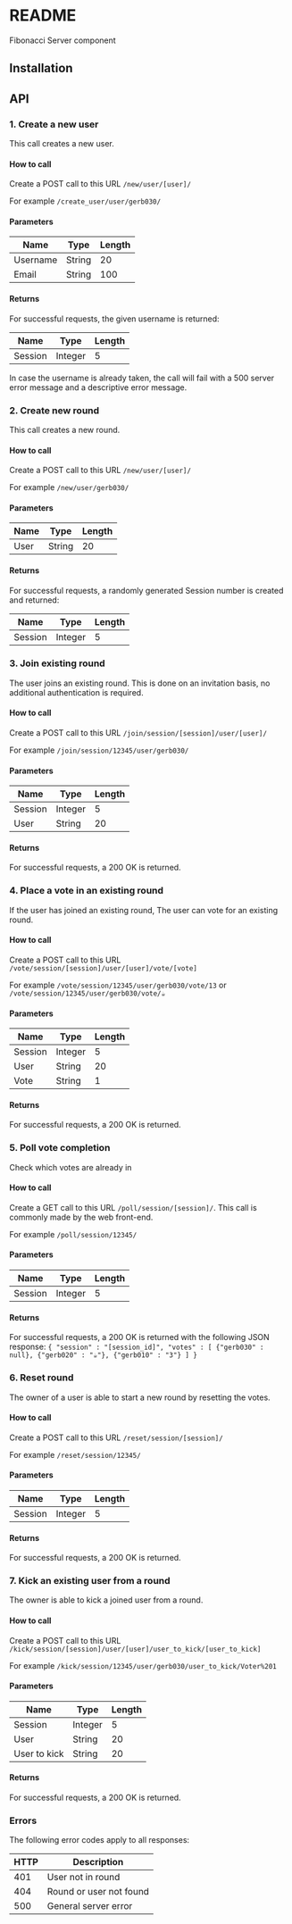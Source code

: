 # README
Fibonacci Server component

## Installation


## API

### 1. Create a new user
This call creates a new user.


#### How to call
Create a POST call to this URL `/new/user/[user]/`

For example `/create_user/user/gerb030/`

#### Parameters
| Name       | Type    | Length |
|------------|---------|--------|
| Username | String | 20      |
| Email | String | 100      |

#### Returns
For successful requests, the given username is returned:

| Name       | Type    | Length |
|------------|---------|--------|
| Session | Integer | 5      |

In case the username is already taken, the call will fail with a 500 server error message and a descriptive error message.

### 2. Create new round
This call creates a new round.

#### How to call
Create a POST call to this URL `/new/user/[user]/`

For example `/new/user/gerb030/`

#### Parameters
| Name       | Type    | Length |
|------------|---------|--------|
| User | String | 20      |

#### Returns
For successful requests, a randomly generated Session number is created and returned:

| Name       | Type    | Length |
|------------|---------|--------|
| Session | Integer | 5      |


### 3. Join existing round
The user joins an existing round. This is done on an invitation basis, no additional authentication is required.

#### How to call
Create a POST call to this URL `/join/session/[session]/user/[user]/`

For example `/join/session/12345/user/gerb030/`

#### Parameters
| Name       | Type    | Length |
|------------|---------|--------|
| Session | Integer | 5      |
| User | String | 20      |

#### Returns
For successful requests, a 200 OK is returned.

### 4. Place a vote in an existing round
If the user has joined an existing round, The user can vote for an existing round.

#### How to call
Create a POST call to this URL `/vote/session/[session]/user/[user]/vote/[vote]`

For example `/vote/session/12345/user/gerb030/vote/13` or `/vote/session/12345/user/gerb030/vote/☕️`

#### Parameters
| Name       | Type    | Length |
|------------|---------|--------|
| Session | Integer | 5      |
| User | String | 20      |
| Vote | String | 1      |

#### Returns
For successful requests, a 200 OK is returned.


### 5. Poll vote completion
Check which votes are already in

#### How to call
Create a GET call to this URL `/poll/session/[session]/`. This call is commonly made by the web front-end.

For example `/poll/session/12345/`

#### Parameters
| Name       | Type    | Length |
|------------|---------|--------|
| Session | Integer | 5      |

#### Returns
For successful requests, a 200 OK is returned with the following JSON response:
`
{
	"session" : "[session_id]",
	"votes" : [
		{"gerb030" : null},
		{"gerb020" : "☕️"},
		{"gerb010" : "3"}
	]
}
`
### 6. Reset round
The owner of a user is able to start a new round by resetting the votes.

#### How to call
Create a POST call to this URL `/reset/session/[session]/`

For example `/reset/session/12345/`

#### Parameters
| Name       | Type    | Length |
|------------|---------|--------|
| Session | Integer | 5      |

#### Returns
For successful requests, a 200 OK is returned.



### 7. Kick an existing user from a round
The owner is able to kick a joined user from a round.

#### How to call
Create a POST call to this URL `/kick/session/[session]/user/[user]/user_to_kick/[user_to_kick]`

For example `/kick/session/12345/user/gerb030/user_to_kick/Voter%201`

#### Parameters
| Name       | Type    | Length |
|------------|---------|--------|
| Session | Integer | 5      |
| User | String | 20      |
| User to kick | String | 20      |

#### Returns
For successful requests, a 200 OK is returned.


### Errors
The following error codes apply to all responses:

| HTTP       | Description |
|------------|---------|
| 401 | User not in round |
| 404 | Round or user not found |
| 500 | General server error |



